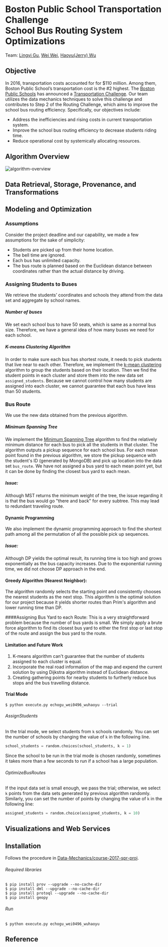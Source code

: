# Boston Public School Transportation Challenge<br>School Bus Routing System Optimizations
Team: [Lingyi Gu](https://github.com/lingyigu), [Wei Wei](https://github.com/wei0496), [Haoyu(Jerry) Wu](https://github.com/wuhaoyujerry)

## Objective
In 2016, transportation costs accounted for for $110 million. Among them, Boston Public School’s transportation cost is the #2 highest. The [Boston Public Schools](http://www.bostonpublicschools.org/) has announced a [Transportation Challenge](http://bostonpublicschools.org/transportationchallenge). Our team utilizes the data mechanics techniques to solve this challenge and contributes to Step 2 of the Routing Challenge, which aims to improve the school bus routing efficiency. Specifically, our objectives include:
* Address the inefficiencies and rising costs in current transportation system.
* Improve the school bus routing efficiency to decrease students riding time.
* Reduce operational cost by systemically allocating resources.

## Algorithm Overview
![algorithm-overview](https://github.com/lingyigu/course-2017-spr-proj/blob/master/echogu_wei0496_wuhaoyu/visualizations/img/algorithm-overview.png)

## Data Retrieval, Storage, Provenance, and Transformations


## Modeling and Optimization
### Assumptions
Consider the project deadline and our capability, we made a few assumptions for the sake of simplicity:
* Students are picked up from their home location.
* The bell time are ignored.
* Each bus has unlimited capacity.
* The bus route is planned  based on the Euclidean distance between coordinates rather than the actual distance by driving.

### Assigning Students to Buses
We retrieve the students’ coordinates and schools they attend from the data set and aggregate by school names.
##### Number of buses
We set each school bus to have 50 seats, which is same as a normal bus size.  Therefore, we have a general idea of how many buses we need for each school.
##### K-means Clustering Algorithm
In order to make sure each bus has shortest route, it needs to pick students that live near to each other. Therefore, we implement the [k-mean clustering](https://en.wikipedia.org/wiki/K-means_clustering)  algorithm to group the students based on their location. Then we find the student points in each cluster and store them into the new data set ```assigned_students```. Because we cannot control how many students are assigned into each cluster, we cannot  guarantee that each bus have less than 50 students.

### Bus Route
We use the new data obtained from the previous algorithm.
##### Minimum Spanning Tree
We implement the [Minimum Spanning Tree](https://en.wikipedia.org/wiki/Minimum_spanning_tree) algorithm to find the relatively minimum distance for each bus to pick all the students in that cluster. The algorithm outputs a pickup sequence for each school bus. For each mean point found in the previous algorithm, we store the pickup sequence with the student's ID (generated by MongoDB) and pick up location into the data set ```bus_route```.
We have not assigned a bus yard to each mean point yet, but it can be done by finding the closest bus yard to each mean.

##### Issue:
Although MST returns the minimum weight of the tree, the issue regarding it is that
the bus would go "there and back" for every subtree. This may lead to redundant traveling route. 

#### Dynamic Programming
We also implement the dynamic programming approach to find the shortest path among all the permutation of all the possible pick up sequences.

##### Issue:
Although DP yields the optimal result, its running time is too high and grows exponentially as the bus capacity increases. Due to the exponential running time, we did not choose DP approach in the end.

#### Greedy Algorithm (Nearest Neighbor):
The algorithm randomly selects the starting point and consistently chooses the nearest students as the next stop. This algorithm is the optimal solution for our project because it yields shorter routes than Prim's algorithm and lower running time than DP. 

####Assigning Bus Yard to each Route:
This is a very straightforward problem because the number of bus yards is small. We simply apply a brute force algorithm to find its closest bus yard to either the first stop or last stop of the route and assign the bus yard to the route.

#### Limitation and Future Work
1. K-means algorithm can't guarantee that the number of students assigned to each cluster is equal.
2. Incorporate the real road information of the map and expend the current solution by using Dijkstra algorithm instead of Euclidean distance.
3. Creating gathering points for nearby students to furtherly reduce bus stops and the bus travelling distance.
#### Trial Mode
```
$ python execute.py echogu_wei0496_wuhaoyu --trial
```
###### AssignStudents
In the trial mode, we select students from ```k``` schools randomly. You can set the number of schools by changing the value of ```k``` in the following line.
```python
school_students = random.choices(school_students, k = 1)
```
Since the school to be run in the trial mode is chosen randomly, sometimes it takes more than a few seconds to run if a school has a large population.
###### OptimizeBusRoutes
If the input data set is small enough, we pass the trial; otherwise, we select ```k``` points from the data sets generated by previous algorithm randomly. Similarly, you can set the number of points by changing the value of  ```k``` in the following line:
```python
assigned_students = random.choice(assigned_students, k = 10)
```


## Visualizations and Web Services


## Installation
Follows the procedure in [Data-Mechanics/course-2017-spr-proj](https://github.com/Data-Mechanics/course-2017-spr-proj).

###### Required libraries
```
$ pip install prov --upgrade --no-cache-dir
$ pip install dml --upgrade --no-cache-dir
$ pip install protoql --upgrade --no-cache-dir
$ pip install geopy
```
###### Run
```
$ python execute.py echogu_wei0496_wuhaoyu
```


## Reference
